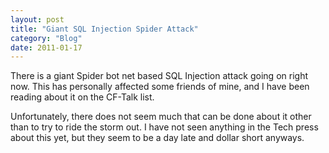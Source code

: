 ```yaml
---
layout: post
title: "Giant SQL Injection Spider Attack"
category: "Blog"
date: 2011-01-17
---
```



There is a giant Spider bot net based SQL Injection attack going on right now. This has personally affected some friends of mine, and I have been reading about it on the CF-Talk list.

Unfortunately, there does not seem much that can be done about it other than to try to ride the storm out. I have not seen anything in the Tech press about this yet, but they seem to be a day late and dollar short anyways.